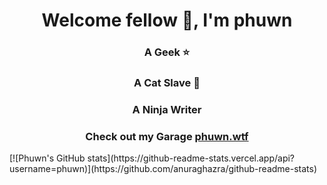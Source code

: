 <h1 align="center">Welcome fellow 👋, I'm phuwn</h1>
<h3 align="center">A Geek ⭐️</h3>
<h3 align="center">A Cat Slave 🐾</h3>
<h3 align="center">A Ninja Writer</h3>
<h3 align="center">Check out my Garage <a href="https://phuwn.wtf">phuwn.wtf</a></h3>
[![Phuwn's GitHub stats](https://github-readme-stats.vercel.app/api?username=phuwn)](https://github.com/anuraghazra/github-readme-stats)

<!--
**phuwn/phuwn** is a ✨ _special_ ✨ repository because its `README.md` (this file) appears on your GitHub profile.

Here are some ideas to get you started:

- 🔭 I’m currently working on ...
- 🌱 I’m currently learning ...
- 👯 I’m looking to collaborate on ...
- 🤔 I’m looking for help with ...
- 💬 Ask me about ...
- 📫 How to reach me: ...
- 😄 Pronouns: ...
- ⚡ Fun fact: ...
-->
